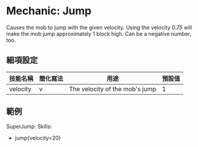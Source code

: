 Mechanic: Jump
==============

Causes the mob to jump with the given velocity. Using the velocity
*0.75* will make the mob jump approximately 1 block high. Can be a
negative number, too.

細項設定
----------

| 技能名稱 | 簡化寫法| 用途 | 預設值 |
|-----------|---------|--------------------------------|---------------|
| velocity  | v   | The velocity of the mob's jump | 1 |

  

範例
--------

SuperJump:
  Skills:
  - jump{velocity=20}
